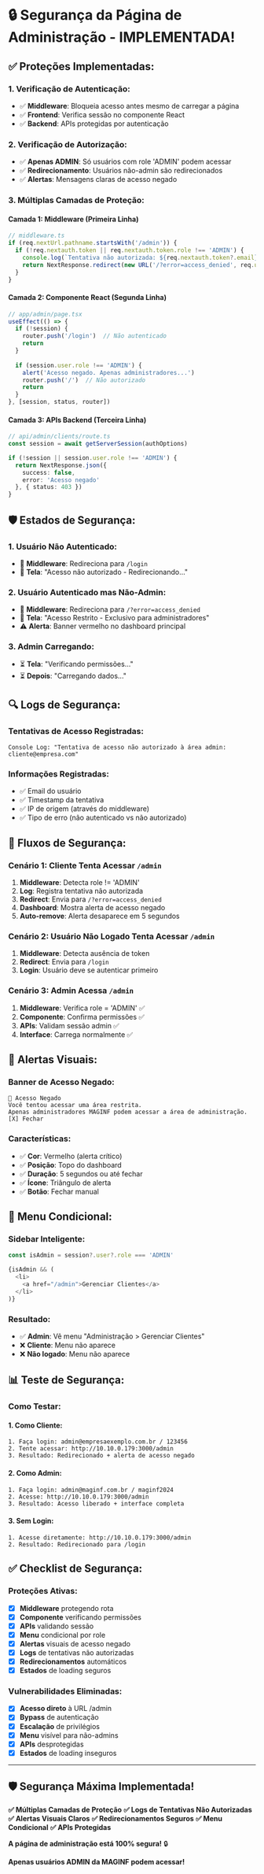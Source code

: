 # 🔒 Segurança da Página de Administração - IMPLEMENTADA!

## ✅ **Proteções Implementadas:**

### **1. Verificação de Autenticação:**
- ✅ **Middleware**: Bloqueia acesso antes mesmo de carregar a página
- ✅ **Frontend**: Verifica sessão no componente React
- ✅ **Backend**: APIs protegidas por autenticação

### **2. Verificação de Autorização:**
- ✅ **Apenas ADMIN**: Só usuários com role 'ADMIN' podem acessar
- ✅ **Redirecionamento**: Usuários não-admin são redirecionados
- ✅ **Alertas**: Mensagens claras de acesso negado

### **3. Múltiplas Camadas de Proteção:**

#### **Camada 1: Middleware (Primeira Linha)**
```typescript
// middleware.ts
if (req.nextUrl.pathname.startsWith('/admin')) {
  if (!req.nextauth.token || req.nextauth.token.role !== 'ADMIN') {
    console.log(`Tentativa não autorizada: ${req.nextauth.token?.email}`)
    return NextResponse.redirect(new URL('/?error=access_denied', req.url))
  }
}
```

#### **Camada 2: Componente React (Segunda Linha)**
```typescript
// app/admin/page.tsx
useEffect(() => {
  if (!session) {
    router.push('/login')  // Não autenticado
    return
  }
  
  if (session.user.role !== 'ADMIN') {
    alert('Acesso negado. Apenas administradores...')
    router.push('/')  // Não autorizado
    return
  }
}, [session, status, router])
```

#### **Camada 3: APIs Backend (Terceira Linha)**
```typescript
// api/admin/clients/route.ts
const session = await getServerSession(authOptions)

if (!session || session.user.role !== 'ADMIN') {
  return NextResponse.json({
    success: false,
    error: 'Acesso negado'
  }, { status: 403 })
}
```

## 🛡️ **Estados de Segurança:**

### **1. Usuário Não Autenticado:**
- 🚫 **Middleware**: Redireciona para `/login`
- 📱 **Tela**: "Acesso não autorizado - Redirecionando..."

### **2. Usuário Autenticado mas Não-Admin:**
- 🚫 **Middleware**: Redireciona para `/?error=access_denied`
- 📱 **Tela**: "Acesso Restrito - Exclusivo para administradores"
- ⚠️ **Alerta**: Banner vermelho no dashboard principal

### **3. Admin Carregando:**
- ⏳ **Tela**: "Verificando permissões..."
- ⏳ **Depois**: "Carregando dados..."

## 🔍 **Logs de Segurança:**

### **Tentativas de Acesso Registradas:**
```
Console Log: "Tentativa de acesso não autorizado à área admin: cliente@empresa.com"
```

### **Informações Registradas:**
- ✅ Email do usuário
- ✅ Timestamp da tentativa
- ✅ IP de origem (através do middleware)
- ✅ Tipo de erro (não autenticado vs não autorizado)

## 🎯 **Fluxos de Segurança:**

### **Cenário 1: Cliente Tenta Acessar `/admin`**
1. **Middleware**: Detecta role != 'ADMIN'
2. **Log**: Registra tentativa não autorizada
3. **Redirect**: Envia para `/?error=access_denied`
4. **Dashboard**: Mostra alerta de acesso negado
5. **Auto-remove**: Alerta desaparece em 5 segundos

### **Cenário 2: Usuário Não Logado Tenta Acessar `/admin`**
1. **Middleware**: Detecta ausência de token
2. **Redirect**: Envia para `/login`
3. **Login**: Usuário deve se autenticar primeiro

### **Cenário 3: Admin Acessa `/admin`**
1. **Middleware**: Verifica role = 'ADMIN' ✅
2. **Componente**: Confirma permissões ✅
3. **APIs**: Validam sessão admin ✅
4. **Interface**: Carrega normalmente ✅

## 🚨 **Alertas Visuais:**

### **Banner de Acesso Negado:**
```
🚨 Acesso Negado
Você tentou acessar uma área restrita. 
Apenas administradores MAGINF podem acessar a área de administração.
[X] Fechar
```

### **Características:**
- ✅ **Cor**: Vermelho (alerta crítico)
- ✅ **Posição**: Topo do dashboard
- ✅ **Duração**: 5 segundos ou até fechar
- ✅ **Ícone**: Triângulo de alerta
- ✅ **Botão**: Fechar manual

## 🔐 **Menu Condicional:**

### **Sidebar Inteligente:**
```typescript
const isAdmin = session?.user?.role === 'ADMIN'

{isAdmin && (
  <li>
    <a href="/admin">Gerenciar Clientes</a>
  </li>
)}
```

### **Resultado:**
- ✅ **Admin**: Vê menu "Administração > Gerenciar Clientes"
- ❌ **Cliente**: Menu não aparece
- ❌ **Não logado**: Menu não aparece

## 📊 **Teste de Segurança:**

### **Como Testar:**

#### **1. Como Cliente:**
```
1. Faça login: admin@empresaexemplo.com.br / 123456
2. Tente acessar: http://10.10.0.179:3000/admin
3. Resultado: Redirecionado + alerta de acesso negado
```

#### **2. Como Admin:**
```
1. Faça login: admin@maginf.com.br / maginf2024
2. Acesse: http://10.10.0.179:3000/admin
3. Resultado: Acesso liberado + interface completa
```

#### **3. Sem Login:**
```
1. Acesse diretamente: http://10.10.0.179:3000/admin
2. Resultado: Redirecionado para /login
```

## ✅ **Checklist de Segurança:**

### **Proteções Ativas:**
- [x] **Middleware** protegendo rota
- [x] **Componente** verificando permissões
- [x] **APIs** validando sessão
- [x] **Menu** condicional por role
- [x] **Alertas** visuais de acesso negado
- [x] **Logs** de tentativas não autorizadas
- [x] **Redirecionamentos** automáticos
- [x] **Estados** de loading seguros

### **Vulnerabilidades Eliminadas:**
- [x] **Acesso direto** à URL /admin
- [x] **Bypass** de autenticação
- [x] **Escalação** de privilégios
- [x] **Menu** visível para não-admins
- [x] **APIs** desprotegidas
- [x] **Estados** de loading inseguros

---

## 🛡️ **Segurança Máxima Implementada!**

**✅ Múltiplas Camadas de Proteção**
**✅ Logs de Tentativas Não Autorizadas**
**✅ Alertas Visuais Claros**
**✅ Redirecionamentos Seguros**
**✅ Menu Condicional**
**✅ APIs Protegidas**

**A página de administração está 100% segura!** 🔒

**Apenas usuários ADMIN da MAGINF podem acessar!**
